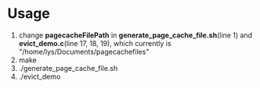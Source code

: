 # Usage
1. change **pagecacheFilePath** in **generate_page_cache_file.sh**(line 1) and **evict_demo.c**(line 17, 18, 19), which currently is "/home/lys/Documents/pagecachefiles"
2. make
3. ./generate_page_cache_file.sh
4. ./evict_demo